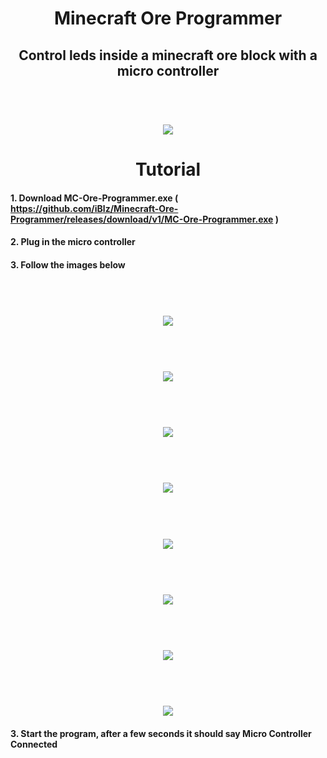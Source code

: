 <h1 align="center">Minecraft Ore Programmer</h1>
<h2 align="center">Control leds inside a minecraft ore block with a micro controller</h2>
<h1 align="center">
  <br>
  <img src="https://github.com/iBlz/Minecraft-Ore-Programmer/blob/main/image.jpg"></a>
</h1>
<h1 align="center">Tutorial</h1>

#### 1. Download MC-Ore-Programmer.exe ( https://github.com/iBlz/Minecraft-Ore-Programmer/releases/download/v1/MC-Ore-Programmer.exe )
#### 2. Plug in the micro controller
#### 3. Follow the images below
<h1 align="center"><br><img src="https://github.com/iBlz/Minecraft-Ore-Programmer/blob/main/Screenshot_1.jpg"></a></h1>
<h1 align="center"><br><img src="https://github.com/iBlz/Minecraft-Ore-Programmer/blob/main/Screenshot_2.jpg"></a></h1>
<h1 align="center"><br><img src="https://github.com/iBlz/Minecraft-Ore-Programmer/blob/main/Screenshot_3.jpg"></a></h1>
<h1 align="center"><br><img src="https://github.com/iBlz/Minecraft-Ore-Programmer/blob/main/Screenshot_4.jpg"></a></h1>
<h1 align="center"><br><img src="https://github.com/iBlz/Minecraft-Ore-Programmer/blob/main/Screenshot_5.jpg"></a></h1>
<h1 align="center"><br><img src="https://github.com/iBlz/Minecraft-Ore-Programmer/blob/main/Screenshot_6.jpg"></a></h1>
<h1 align="center"><br><img src="https://github.com/iBlz/Minecraft-Ore-Programmer/blob/main/Screenshot_7.jpg"></a></h1>
<h1 align="center"><br><img src="https://github.com/iBlz/Minecraft-Ore-Programmer/blob/main/Screenshot_8.jpg"></a></h1>

#### 3. Start the program, after a few seconds it should say Micro Controller Connected
